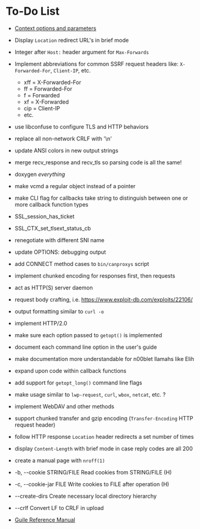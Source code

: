 __To-Do List__
==========

* [Context options and parameters](https://secure.php.net/manual/en/context.php "php.net Language Reference")

* Display `Location` redirect URL's in brief mode

* Integer after `Host:` header argument for `Max-Forwards`

* Implement abbreviations for common SSRF request headers like: `X-Forwarded-For`, `Client-IP`, etc.
  - xff = X-Forwarded-For
  - ff = Forwarded-For
  - f = Forwarded
  - xf = X-Forwarded
  - cip = Client-IP
  - etc.

* use libconfuse to configure TLS and HTTP behaviors

* replace all non-network CRLF with '\n'

* update ANSI colors in new output strings

* merge recv_response and recv_tls so parsing code is all the same!

* doxygen _everything_

* make vcmd a regular object instead of a pointer

* make CLI flag for callbacks take string to distinguish between one or more callback function types 

* SSL_session_has_ticket

* SSL_CTX_set_tlsext_status_cb

* renegotiate with different SNI name

* update OPTIONS: debugging output

* add CONNECT method cases to `bin/canproxys` script

* implement chunked encoding for responses first, then requests

* act as HTTP(S) server daemon

* request body crafting, i.e. https://www.exploit-db.com/exploits/22106/

* output formatting similar to `curl -o`

* implement HTTP/2.0

* make sure each option passed to `getopt()` is implemented

* document each command line option in the user's guide

* make documentation more understandable for n00blet llamahs like Elih

* expand upon code within callback functions 

* add support for `getopt_long()` command line flags

* make usage similar to `lwp-request`, `curl`, `wbox`, `netcat`, etc. ?

* implement WebDAV and other methods 

* support chunked transfer and gzip encoding (`Transfer-Encoding` HTTP request header)

* follow HTTP response `Location` header redirects a set number of times

* display `Content-Length` with brief mode in case reply codes are all 200

* create a manual page with `nroff(1)`

* -b, --cookie STRING/FILE  Read cookies from STRING/FILE (H)

*  -c, --cookie-jar FILE  Write cookies to FILE after operation (H)

* --create-dirs   Create necessary local directory hierarchy

* --crlf          Convert LF to CRLF in upload

* [Guile Reference Manual](https://www.gnu.org/software/guile/manual/html_node/Dynamic-FFI.html#Dynamic-FFI "Dynamic FFI")

